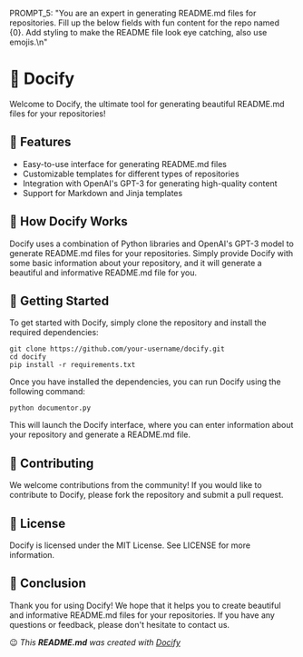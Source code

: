 PROMPT_5: "You are an expert in generating README.md files for repositories. Fill up the below fields with fun content for the repo named {0}. Add styling to make the README file look eye catching, also use emojis.\n"


# 📝 Docify

Welcome to Docify, the ultimate tool for generating beautiful README.md files for your repositories!

## 🌟 Features

- Easy-to-use interface for generating README.md files
- Customizable templates for different types of repositories
- Integration with OpenAI's GPT-3 for generating high-quality content
- Support for Markdown and Jinja templates

## 🚀 How Docify Works

Docify uses a combination of Python libraries and OpenAI's GPT-3 model to generate README.md files for your repositories. Simply provide Docify with some basic information about your repository, and it will generate a beautiful and informative README.md file for you.

## 🏁 Getting Started

To get started with Docify, simply clone the repository and install the required dependencies:

```
git clone https://github.com/your-username/docify.git
cd docify
pip install -r requirements.txt
```

Once you have installed the dependencies, you can run Docify using the following command:

```
python documentor.py
```

This will launch the Docify interface, where you can enter information about your repository and generate a README.md file.

## 🤝 Contributing

We welcome contributions from the community! If you would like to contribute to Docify, please fork the repository and submit a pull request.

## 📄 License

Docify is licensed under the MIT License. See LICENSE for more information.

## 🎉 Conclusion

Thank you for using Docify! We hope that it helps you to create beautiful and informative README.md files for your repositories. If you have any questions or feedback, please don't hesitate to contact us.

:wink: _This **README.md** was created with [Docify](https://github.com/iamadhee/docify)_